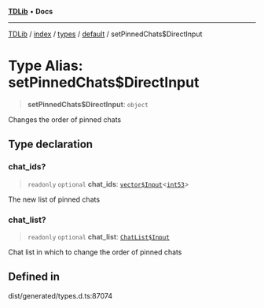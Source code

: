 [**TDLib**](../../../../../../README.md) • **Docs**

***

[TDLib](../../../../../../modules.md) / [index](../../../../../README.md) / [types](../../../README.md) / [default](../README.md) / setPinnedChats$DirectInput

# Type Alias: setPinnedChats$DirectInput

> **setPinnedChats$DirectInput**: `object`

Changes the order of pinned chats

## Type declaration

### chat\_ids?

> `readonly` `optional` **chat\_ids**: [`vector$Input`](vector$Input.md)\<[`int53`](int53-1.md)\>

The new list of pinned chats

### chat\_list?

> `readonly` `optional` **chat\_list**: [`ChatList$Input`](ChatList$Input.md)

Chat list in which to change the order of pinned chats

## Defined in

dist/generated/types.d.ts:87074
